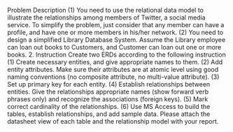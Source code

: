 Problem Description
(1) You need to use the relational data model to illustrate the relationships among
members of Twitter, a social media service. To simplify the problem, just consider
that any member can have a profile, and have one or more members in his/her
network.
(2) You need to design a simplified Library Database System. Assume the Library
employee can loan out books to Customers, and Customer can loan out one or more
books.
2. Instruction
Create two ERDs according to the following instruction
(1) Create necessary entities, and give appropriate names to them.
(2) Add entity attributes. Make sure their attributes are at atomic level using good
naming conventions (no composite attribute, no multi-value attribute).
(3) Set up primary key for each entity.
(4) Establish relationships between entities. Give the relationships appropriate names
(show forward verb phrases only) and recognize the associations (foreign keys).
(5) Mark correct cardinality of the relationships.
(6) Use MS Access to build the tables, establish relationships, and add sample data.
Please attach the datasheet view of each table and the relationship model with your
report.
